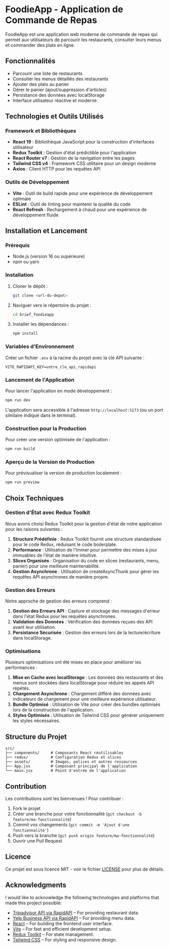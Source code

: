 # FoodieApp - Application de Commande de Repas

FoodieApp est une application web moderne de commande de repas qui permet aux utilisateurs de parcourir les restaurants, consulter leurs menus et commander des plats en ligne.

## Fonctionnalités

- Parcourir une liste de restaurants
- Consulter les menus détaillés des restaurants
- Ajouter des plats au panier
- Gérer le panier (ajout/suppression d'articles)
- Persistance des données avec localStorage
- Interface utilisateur réactive et moderne

## Technologies et Outils Utilisés

### Framework et Bibliothèques

- **React 19** : Bibliothèque JavaScript pour la construction d'interfaces utilisateur
- **Redux Toolkit** : Gestion d'état prédictible pour l'application
- **React Router v7** : Gestion de la navigation entre les pages
- **Tailwind CSS v4** : Framework CSS utilitaire pour un design moderne
- **Axios** : Client HTTP pour les requêtes API

### Outils de Développement

- **Vite** : Outil de build rapide pour une expérience de développement optimale
- **ESLint** : Outil de linting pour maintenir la qualité du code
- **React Refresh** : Rechargement à chaud pour une expérience de développement fluide

## Installation et Lancement

### Prérequis

- Node.js (version 16 ou supérieure)
- npm ou yarn

### Installation

1. Cloner le dépôt :
   ```bash
   git clone <url-du-depot>
   ```

2. Naviguer vers le répertoire du projet :
   ```bash
   cd brief_foodieapp
   ```

3. Installer les dépendances :
   ```bash
   npm install
   ```

### Variables d'Environnement

Créer un fichier `.env` à la racine du projet avec la clé API suivante :

```env
VITE_RAPIDAPI_KEY=votre_cle_api_rapidapi
```

### Lancement de l'Application

Pour lancer l'application en mode développement :

```bash
npm run dev
```

L'application sera accessible à l'adresse `http://localhost:5173` (ou un port similaire indiqué dans le terminal).

### Construction pour la Production

Pour créer une version optimisée de l'application :

```bash
npm run build
```

### Aperçu de la Version de Production

Pour prévisualiser la version de production localement :

```bash
npm run preview
```

## Choix Techniques

### Gestion d'État avec Redux Toolkit

Nous avons choisi Redux Toolkit pour la gestion d'état de notre application pour les raisons suivantes :

1. **Structure Prédéfinie** : Redux Toolkit fournit une structure standardisée pour le code Redux, réduisant le code boilerplate.
2. **Performance** : Utilisation de l'Immer pour permettre des mises à jour immuables de l'état de manière intuitive.
3. **Slices Organisés** : Organisation du code en slices (restaurants, menu, panier) pour une meilleure maintenabilité.
4. **Gestion Asynchrone** : Utilisation de createAsyncThunk pour gérer les requêtes API asynchrones de manière propre.

### Gestion des Erreurs

Notre approche de gestion des erreurs comprend :

1. **Gestion des Erreurs API** : Capture et stockage des messages d'erreur dans l'état Redux pour les requêtes asynchrones.
2. **Validation des Données** : Vérification des données reçues des API avant leur utilisation.
3. **Persistance Sécurisée** : Gestion des erreurs lors de la lecture/écriture dans localStorage.

### Optimisations

Plusieurs optimisations ont été mises en place pour améliorer les performances :

1. **Mise en Cache avec localStorage** : Les données des restaurants et des menus sont stockées dans localStorage pour réduire les appels API répétés.
2. **Chargement Asynchrone** : Chargement différé des données avec indicateurs de chargement pour une meilleure expérience utilisateur.
3. **Bundle Optimisé** : Utilisation de Vite pour créer des bundles optimisés lors de la construction de l'application.
4. **Styles Optimisés** : Utilisation de Tailwind CSS pour générer uniquement les styles nécessaires.

## Structure du Projet

```
src/
├── components/     # Composants React réutilisables
├── redux/          # Configuration Redux et slices
├── assets/         # Images, polices et autres ressources
├── App.jsx         # Composant principal de l'application
└── main.jsx        # Point d'entrée de l'application
```

## Contribution

Les contributions sont les bienvenues ! Pour contribuer :

1. Fork le projet
2. Créer une branche pour votre fonctionnalité (`git checkout -b feature/ma-fonctionnalité`)
3. Commit vos changements (`git commit -m 'Ajout d'une fonctionnalité'`)
4. Push vers la branche (`git push origin feature/ma-fonctionnalité`)
5. Ouvrir une Pull Request

## Licence

Ce projet est sous licence MIT - voir le fichier [LICENSE](LICENSE) pour plus de détails.

## Acknowledgments

I would like to acknowledge the following technologies and platforms that made this project possible:

- [Tripadvisor API via RapidAPI](https://rapidapi.com/) – For providing restaurant data.
- [Yelp Business API via RapidAPI](https://rapidapi.com/) – For providing menu data.
- [React](https://reactjs.org/) – For building the frontend user interface.
- [Vite](https://vitejs.dev/) – For fast and efficient development setup.
- [Redux Toolkit](https://redux-toolkit.js.org/) – For state management.
- [Tailwind CSS](https://tailwindcss.com/) – For styling and responsive design.
